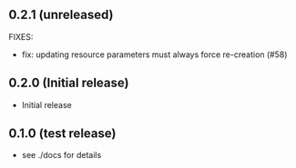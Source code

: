 ## 0.2.1 (unreleased)

FIXES:
* fix: updating resource parameters must always force re-creation (#58)

## 0.2.0 (Initial release)

- Initial release

## 0.1.0 (test release)

- see ./docs for details
